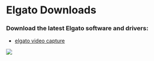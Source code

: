 # Elgato Downloads

### Download the latest Elgato software and drivers:
* <a href="https://www.elgato.com/en/video/video-capture/support" target="_blank">elgato video capture</a>

<img src="http://camk2.com/pix/Elgato.jpg">

